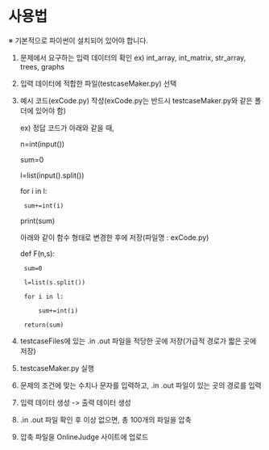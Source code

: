 # 사용법

※ 기본적으로 파이썬이 설치되어 있어야 합니다.

1. 문제에서 요구하는 입력 데이터의 확인
  ex) int_array, int_matrix, str_array, trees, graphs

2. 입력 데이터에 적합한 파일(testcaseMaker.py) 선택

3. 예시 코드(exCode.py) 작성(exCode.py는 반드시 testcaseMaker.py와 같은 폴더에 있어야 함)

    ex) 정답 코드가 아래와 같을 때,
    
    n=int(input())
    
    sum=0
    
    l=list(input().split())
    
    for i in l:
    
        sum+=int(i)
        
    print(sum)
        
    아래와 같이 함수 형태로 변경한 후에 저장(파일명 : exCode.py)
    
    def F(n,s):
    
        sum=0
        
        l=list(s.split())
        
        for i in l:
        
            sum+=int(i)
            
        return(sum)
    
4. testcaseFiles에 있는 .in .out 파일을 적당한 곳에 저장(가급적 경로가 짧은 곳에 저장)

5. testcaseMaker.py 실행 

6. 문제의 조건에 맞는 수치나 문자를 입력하고, .in .out 파일이 있는 곳의 경로를 입력

7. 입력 데이터 생성 -> 출력 데이터 생성

8. .in .out 파일 확인 후 이상 없으면, 총 100개의 파일을 압축

9. 압축 파일을 OnlineJudge 사이트에 업로드
